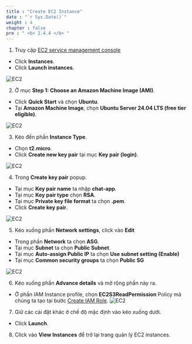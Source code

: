 ```yaml
---
title : "Create EC2 Instance"
date : "`r Sys.Date()`"
weight : 4
chapter : false
pre : " <b> 2.4.4 </b> "
---
```


1. Truy cập [EC2 service management console](https://console.aws.amazon.com/ec2/v2/home)
  + Click **Instances**.
  + Click **Launch instances**.
  
![EC2](images/2.prerequisite/022-createec2.png)

2. Ở mục **Step 1: Choose an Amazon Machine Image (AMI)**.
  + Click **Quick Start** và chọn **Ubuntu**.
  + Tại **Amazon Machine Image**, chọn **Ubuntu Server 24.04 LTS (free tier eligible)**.
  
![EC2](images/2.prerequisite/028-createec2.png)

3. Kéo đến phần **Instance Type**.
 + Chọn **t2.micro**.
 + Click **Create new key pair** tại mục **Key pair (login)**.

![EC2](images/2.prerequisite/030-createec2.png)

4. Trong **Create key pair** popup.  
 + Tại mục **Key pair name** ta nhập **chat-app**.
 + Tại mục **Key pair type** chọn **RSA**.
 + Tại mục **Private key file format** ta chọn **.pem**.
 + Click **Create key pair**.
 
![EC2](images/2.prerequisite/029-createec2.png)

5. Kéo xuống phần **Network settings**, click vào **Edit**
  + Trong phần **Network** ta chọn **ASG**.
  + Tại mục **Subnet** ta chọn **Public Subnet**.
  + Tại mục **Auto-assign Public IP** ta chọn **Use subnet setting (Enable)**
  + Tại mục **Common security groups** ta chọn **Public SG**

![EC2](images/2.prerequisite/031-createec2.png)

6. Kéo xuống phần **Advance details** và mở rộng phần này ra.
  + Ở phần IAM Instance profile, chọn **EC2S3ReadPermission** Policy mà chúng ta tạo tại bước [Create IAM Role](/2-Prerequiste/2.3-createiamrole/).
![EC2](images/2.prerequisite/032-createec2.png)

7. Giữ các cài đặt khác ở chế độ mặc định vào kéo xuống dưới.
  + Click **Launch**.

8. Click vào **View Instances** để trở lại trang quản lý EC2 instances.